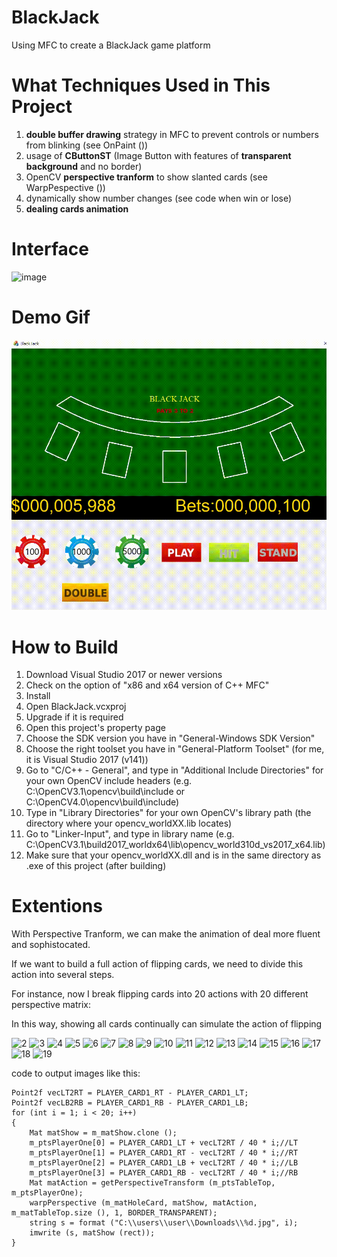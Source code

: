 # BlackJack
Using MFC to create a BlackJack game platform

# What Techniques Used in This Project
1. **double buffer drawing** strategy in MFC to prevent controls or numbers from blinking (see OnPaint ())
2. usage of **CButtonST** (Image Button with features of **transparent background** and no border) 
3. OpenCV **perspective tranform** to show slanted cards (see WarpPespective ())
4. dynamically show number changes (see code when win or lose)
5. **dealing cards animation**

# Interface
![image](https://user-images.githubusercontent.com/104763587/188288051-1a41785f-8329-4320-9ca6-277cc1948388.png)

# Demo Gif
![image](https://github.com/DennisLiu1993/BlackJack/blob/main/BlackJack/BlackJack.gif)

# How to Build
1.	Download Visual Studio 2017 or newer versions
2.	Check on the option of "x86 and x64 version of C++ MFC"
3.	Install
4.	Open BlackJack.vcxproj
5.	Upgrade if it is required
6.	Open this project's property page
7.	Choose the SDK version you have in "General-Windows SDK Version"
8.	Choose the right toolset you have in "General-Platform Toolset" (for me, it is Visual Studio 2017 (v141))
9.	Go to "C/C++ - General", and type in "Additional Include Directories" for your own OpenCV include headers (e.g. C:\OpenCV3.1\opencv\build\include or C:\OpenCV4.0\opencv\build\include)
11.	Type in "Library Directories" for your own OpenCV's library path (the directory where your opencv_worldXX.lib locates)
12.	Go to "Linker-Input", and type in library name (e.g. C:\OpenCV3.1\build2017_worldx64\lib\opencv_world310d_vs2017_x64.lib)
13.	Make sure that your opencv_worldXX.dll and is in the same directory as .exe of this project (after building)

# Extentions
With Perspective Tranform, we can make the animation of deal more fluent and sophistocated.

If we want to build a full action of flipping cards, we need to divide this action into several steps.

For instance, now I break flipping cards into 20 actions with 20 different perspective matrix:

In this way, showing all cards continually can simulate the action of flipping

![2](https://user-images.githubusercontent.com/104763587/188575917-806237ab-1918-4f6d-b32d-9834fbcf6663.jpg)
![3](https://user-images.githubusercontent.com/104763587/188575931-00db9670-9c5b-4729-9e52-c25a78f3c66a.jpg)
![4](https://user-images.githubusercontent.com/104763587/188575933-2f38e80f-93f1-47ce-b647-eda11ca15c5a.jpg)
![5](https://user-images.githubusercontent.com/104763587/188575935-768acafc-80da-4b40-9170-90207f42df79.jpg)
![6](https://user-images.githubusercontent.com/104763587/188575938-21c20297-5794-47b0-afde-7a3ca9578f23.jpg)
![7](https://user-images.githubusercontent.com/104763587/188575941-0ba6d4c4-878b-46ff-9787-0af49ab9798c.jpg)
![8](https://user-images.githubusercontent.com/104763587/188575946-f83b76e9-30fe-4042-b4c3-6ce0294fb503.jpg)
![9](https://user-images.githubusercontent.com/104763587/188575949-2068043c-8de0-488f-ac38-976a2222c869.jpg)
![10](https://user-images.githubusercontent.com/104763587/188575950-a8302702-ccef-4165-9a12-b958db2a1e8e.jpg)
![11](https://user-images.githubusercontent.com/104763587/188575954-f5a280b9-7c5b-406d-8e16-dccd10ae2c89.jpg)
![12](https://user-images.githubusercontent.com/104763587/188575957-d6e3c397-b6c8-4ab4-8309-70e47b945731.jpg)
![13](https://user-images.githubusercontent.com/104763587/188575958-c802ad1c-7fec-4e5c-9be8-0a7b0c7b2935.jpg)
![14](https://user-images.githubusercontent.com/104763587/188575959-7d224321-7d85-4a44-81f8-d29363e1cb51.jpg)
![15](https://user-images.githubusercontent.com/104763587/188575960-527780cd-ebda-4894-864d-272248e6160c.jpg)
![16](https://user-images.githubusercontent.com/104763587/188575965-4bfd50f9-78b9-414c-8b61-b63acb559552.jpg)
![17](https://user-images.githubusercontent.com/104763587/188575969-f789481f-eebf-463d-bd32-12d58c762180.jpg)
![18](https://user-images.githubusercontent.com/104763587/188575973-0d93cfe8-c8bb-454d-88e8-fe7f75df4cfc.jpg)
![19](https://user-images.githubusercontent.com/104763587/188575976-ba97626a-dda2-4e39-a35a-0b0e13a1bd6c.jpg)

code to output images like this:

```
Point2f vecLT2RT = PLAYER_CARD1_RT - PLAYER_CARD1_LT;
Point2f vecLB2RB = PLAYER_CARD1_RB - PLAYER_CARD1_LB;
for (int i = 1; i < 20; i++)
{
	Mat matShow = m_matShow.clone ();
	m_ptsPlayerOne[0] = PLAYER_CARD1_LT + vecLT2RT / 40 * i;//LT
	m_ptsPlayerOne[1] = PLAYER_CARD1_RT - vecLT2RT / 40 * i;//RT
	m_ptsPlayerOne[2] = PLAYER_CARD1_LB + vecLT2RT / 40 * i;//LB
	m_ptsPlayerOne[3] = PLAYER_CARD1_RB - vecLT2RT / 40 * i;//RB
	Mat matAction = getPerspectiveTransform (m_ptsTableTop, m_ptsPlayerOne);
	warpPerspective (m_matHoleCard, matShow, matAction, m_matTableTop.size (), 1, BORDER_TRANSPARENT);
	string s = format ("C:\\users\\user\\Downloads\\%d.jpg", i);
	imwrite (s, matShow (rect));
}
```
